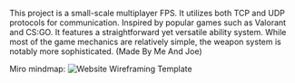 This project is a small-scale multiplayer FPS. It utilizes both TCP and UDP protocols for communication. Inspired by popular games such as Valorant and CS:GO.
It features a straightforward yet versatile ability system. While most of the game mechanics are relatively simple, the weapon system is notably more sophisticated.
(Made By Me And Joe)

Miro mindmap:
![Website Wireframing Template](https://github.com/user-attachments/assets/80b651c1-6bc1-4a19-a639-0b74c19dc44d)
